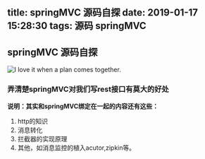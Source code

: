 title: springMVC 源码自探
date: 2019-01-17 15:28:30
tags: 源码 springMVC
---
## springMVC 源码自探

![I love it when a plan comes together.](http://ww1.sinaimg.cn/large/006Cwrd9gy1fxskn2tpksj31hc0u0guq.jpg)
### 弄清楚springMVC对我们写rest接口有莫大的好处

**说明：其实和springMVC绑定在一起的内容还有这些：**
1. http的知识
2. 消息转化
3. 拦截器的实现原理
4. 其他，如消息监控的植入acutor,zipkin等。

